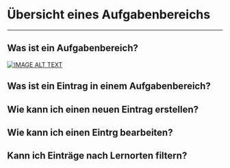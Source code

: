 # Übersicht eines Aufgabenbereichs

- - - 

## Was ist ein Aufgabenbereich?

[![IMAGE ALT TEXT](http://img.youtube.com/vi/YOUTUBE_VIDEO_ID_HERE/0.jpg)](https://www.youtube.com/watch?v=8HhUOH3qGw0 "Video Title")

## Was ist ein Eintrag in einem Aufgabenbereich?

## Wie kann ich einen neuen Eintrag erstellen?

## Wie kann ich einen Eintrg bearbeiten?

## Kann ich Einträge nach Lernorten filtern?

